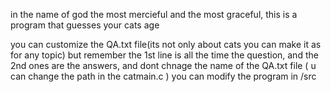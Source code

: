 in the name of god the most mercieful and the most graceful, this is a program that guesses your cats age

you can customize the QA.txt file(its not only about cats you can make it as for any topic) 
but remember the 1st line is all the time the question, and the 2nd ones are the answers, and dont chnage the name of the QA.txt file ( u can change the path in the catmain.c )
you can modify the program in /src 

